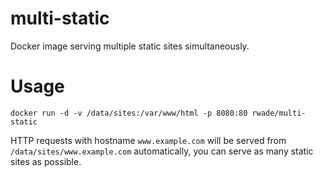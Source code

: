 # multi-static

Docker image serving multiple static sites simultaneously.

# Usage

```
docker run -d -v /data/sites:/var/www/html -p 8080:80 rwade/multi-static
```

HTTP requests with hostname `www.example.com` will be served from `/data/sites/www.example.com` automatically, you can serve as many static sites as possible.
